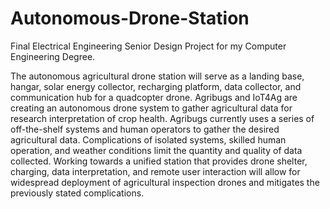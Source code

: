# Autonomous-Drone-Station
Final Electrical Engineering Senior Design Project for my Computer Engineering Degree. 

The autonomous agricultural drone station will serve as a 
landing base, hangar, solar energy collector, recharging 
platform, data collector, and communication hub for a 
quadcopter drone. Agribugs and IoT4Ag are creating an 
autonomous drone system to gather agricultural data for 
research interpretation of crop health. Agribugs currently uses a 
series of off-the-shelf systems and human operators to gather the 
desired agricultural data. Complications of isolated systems, 
skilled human operation, and weather conditions limit the 
quantity and quality of data collected. Working towards a 
unified station that provides drone shelter, charging, data 
interpretation, and remote user interaction will allow for 
widespread deployment of agricultural inspection drones and 
mitigates the previously stated complications.
